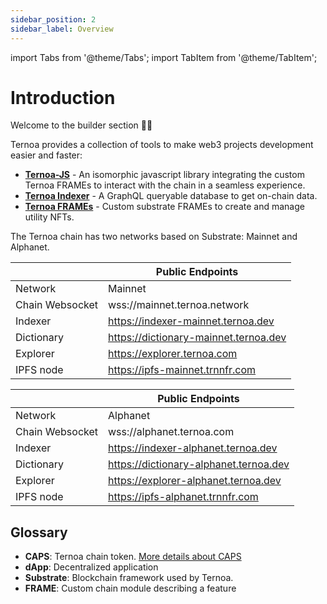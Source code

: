 ```yaml
---
sidebar_position: 2
sidebar_label: Overview
---
```


import Tabs from '@theme/Tabs';
import TabItem from '@theme/TabItem';

# Introduction

Welcome to the builder section 👨‍💻

Ternoa provides a collection of tools to make web3 projects development easier and faster:

- [**Ternoa-JS**](https://www.npmjs.com/package/ternoa-js) - An isomorphic javascript library integrating the custom Ternoa FRAMEs to interact with the chain in a seamless experience.
- [**Ternoa Indexer**](https://indexer-mainnet.ternoa.dev) - A GraphQL queryable database to get on-chain data.
- [**Ternoa FRAMEs**](https://github.com/capsule-corp-ternoa/ternoa-pallets) - Custom substrate FRAMEs to create and manage utility NFTs.

The Ternoa chain has two networks based on Substrate: Mainnet and Alphanet.

<Tabs>
<TabItem value="astar" label="Mainnet Network" default>

|                 | Public Endpoints                      |
| --------------- | ------------------------------------- |
| Network         | Mainnet                               |
| Chain Websocket | wss://mainnet.ternoa.network          |
| Indexer         | https://indexer-mainnet.ternoa.dev    |
| Dictionary      | https://dictionary-mainnet.ternoa.dev |
| Explorer        | https://explorer.ternoa.com           |
| IPFS node       | https://ipfs-mainnet.trnnfr.com       |

</TabItem>

<TabItem value="shiden" label="Alphanet Network" default>

|                 | Public Endpoints                       |
| --------------- | -------------------------------------- |
| Network         | Alphanet                               |
| Chain Websocket | wss://alphanet.ternoa.com              |
| Indexer         | https://indexer-alphanet.ternoa.dev    |
| Dictionary      | https://dictionary-alphanet.ternoa.dev |
| Explorer        | https://explorer-alphanet.ternoa.dev   |
| IPFS node       | https://ipfs-alphanet.trnnfr.com       |

</TabItem>
</Tabs>

## Glossary

- **CAPS**: Ternoa chain token. [More details about CAPS](https://www.ternoa.network/token)
- **dApp**: Decentralized application
- **Substrate**: Blockchain framework used by Ternoa.
- **FRAME**: Custom chain module describing a feature
